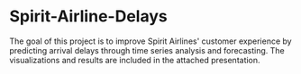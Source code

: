 # Spirit-Airline-Delays

The goal of this project is to improve Spirit Airlines' customer experience by predicting arrival delays through time series analysis and forecasting. The visualizations and results are included in the attached presentation.
